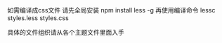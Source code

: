 如需编译成css文件
请先全局安装       npm install less -g
再使用编译命令     lessc styles.less styles.css  

具体的文件组织请从各个主题文件里面入手